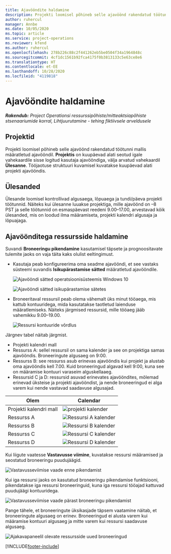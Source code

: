 ```yaml
---
title: Ajavööndite haldamine
description: Projekti loomisel põhineb selle ajavöönd rakendatud töötunni mallis määratletud ajavööndil.
author: ruhercul
manager: Annbe
ms.date: 10/05/2020
ms.topic: article
ms.service: project-operations
ms.reviewer: kfend
ms.author: ruhercul
ms.openlocfilehash: 278b226c88c2f441262eb5be0504f34a1964848c
ms.sourcegitcommit: 4cf1dc1561b92fca4175f0b3813133c5e63ce8e6
ms.translationtype: HT
ms.contentlocale: et-EE
ms.lasthandoff: 10/28/2020
ms.locfileid: "4119818"
---
```

# <a name="manage-time-zones"></a>Ajavööndite haldamine

_**Rakendub:** Project Operationsi ressurssipõhiste/mitteaktsiapõhiste stsenaariumide korral,  Lihtjuurutamine - tehing fiktiivsele arveldusele_


## <a name="projects"></a>Projektid

Projekti loomisel põhineb selle ajavöönd rakendatud töötunni mallis määratletud ajavööndil. **Projektis** on kuupäevad alati seotud igale vahekaardile sisse logitud kasutaja ajavööndiga, välja arvatud vahekaardil **Ülesanne**. Tööjaotuse struktuuri kuvamisel kuvatakse kuupäevad alati projekti ajavööndis.

## <a name="tasks"></a>Ülesanded

Ülesande loomisel kontrollivad algusaega, lõpuaega ja tundi/päeva projekti töötunnid. Näiteks kui ülesanne luuakse projektiga, mille ajavöönd on –8 PST ja selle töötunnid on esmaspäevast reedeni 9.00–17.00, arvestavad kõik ülesanded, mis on loodud ilma määramiseta, projekti kalendri algusaja ja lõpuajaga.

## <a name="manage-resources-with-time-zones"></a>Ajavöönditega ressursside haldamine

Suvandi **Broneeringu pikendamine** kasutamisel täpsete ja prognoositavate tulemite jaoks on vaja täita kaks olulist eeltingimust.  

- Kasutaja peab konfigureerima oma seadme ajavööndi, et see vastaks süsteemi suvandis **Isikupärastamise sätted** määratletud ajavööndile.
 
  ![Ajavööndi sätted operatsioonisüsteemis Windows 10](media/reconcile-assignments-03.png)

  ![Ajavööndi sätted isikupärastamise sätetes](media/reconcile-assignments-04.png)
 
- Broneeritaval ressursil peab olema vähemalt üks minut tööaega, mis kattub kontuuridega, mida kasutatakse taotletud laienduse määratlemiseks. Näiteks järgmised ressursid, mille tööaeg jääb vahemikku 9.00–19.00. 

  ![Ressursi kontuuride võrdlus](media/reconcile-assignments-05.png)

Järgnev tabel näitab järgmist.

- Projekti kalendri mall
- Ressurss A: sellel ressursil on sama kalender ja see on projektiga samas ajavööndis. Broneeringute algusaeg on 9:00.
- Ressurss B: see ressurss asub erinevas ajavööndis kui projekt ja alustab oma ajavööndis kell 7.00. Kuid broneeringud algavad kell 9:00, kuna see on määramise kontuuri varaseim alguskellaaeg.
- Ressursid C ja D: ressursid asuvad erinevates ajavööndites, mõlemad erinevad üksteise ja projekti ajavööndist, ja nende broneeringud ei alga varem kui nende vastavad saadavuse algusajad.

|Olem  |Calendar  |
|-|-|
|Projekti kalendri mall   | ![projekti kalender](media/reconcile-assignments-06.png) |
|Ressurss A  | ![Ressursi A kalender](media/reconcile-assignments-06.png) |
|Ressurss B  |  ![Ressursi B kalender](media/reconcile-assignments-07.png) |
|Ressurss C  |  ![Ressursi C kalender](media/reconcile-assignments-08.png) |
|Ressurss D  | ![Ressursi D kalender](media/reconcile-assignments-09.png)  |
 
Kui liigute vaatesse **Vastavusse viimine**, kuvatakse ressursi määramised ja seostatud broneeringu puudujäägid.

![Vastavusseviimise vaade enne pikendamist](media/reconcile-assignments-10.png)

Kui iga ressursi jaoks on kasutatud broneeringu pikendamise funktsiooni, pikendatakse iga ressursi broneeringuid, kuna iga ressursi tööajad kattuvad puudujäägi kontuuridega.

![Vastavusseviimise vaade pärast broneeringu pikendamist](media/reconcile-assignments-11.png) 

Pange tähele, et broneeringute üksikasjade täpsem vaatamine näitab, et broneeringute algusaeg on erinev. Broneeringud ei alusta varem kui määramise kontuuri algusaeg ja mitte varem kui ressursi saadavuse algusaeg.

![Ajakavapaneelil olevate ressursside uued broneeringud](media/reconcile-assignments-12.png)


[!INCLUDE[footer-include](../includes/footer-banner.md)]
